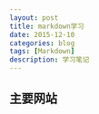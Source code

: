 ```yaml
---
layout: post
title: markdown学习 
date: 2015-12-10
categories: blog
tags: [Markdown]
description: 学习笔记
---
```


## 主要网站 
[Github/markdown]:https://github.com/younghz/Markdown
